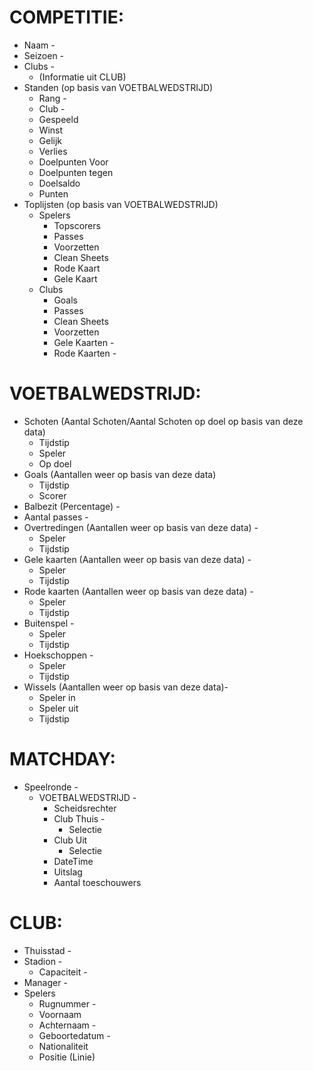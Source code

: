 # COMPETITIE:

- Naam -
- Seizoen -
- Clubs -
	- (Informatie uit CLUB)
- Standen (op basis van VOETBALWEDSTRIJD)
	- Rang -
	- Club -
	- Gespeeld
	- Winst
	- Gelijk
	- Verlies
	- Doelpunten Voor
	- Doelpunten tegen
	- Doelsaldo
	- Punten
- Toplijsten (op basis van VOETBALWEDSTRIJD)
	- Spelers
		- Topscorers
		- Passes
		- Voorzetten
		- Clean Sheets
		- Rode Kaart
		- Gele Kaart
	- Clubs
		- Goals
		- Passes
		- Clean Sheets
		- Voorzetten
		- Gele Kaarten -
		- Rode Kaarten -
 
# VOETBALWEDSTRIJD:

- Schoten (Aantal Schoten/Aantal Schoten op doel op basis van deze data)
	- Tijdstip
	- Speler
	- Op doel
- Goals (Aantallen weer op basis van deze data)
	- Tijdstip
	- Scorer
- Balbezit (Percentage) -
- Aantal passes -
- Overtredingen (Aantallen weer op basis van deze data) -
	- Speler
	- Tijdstip
- Gele kaarten (Aantallen weer op basis van deze data) -
	- Speler
	- Tijdstip
- Rode kaarten (Aantallen weer op basis van deze data) -
	- Speler
	- Tijdstip
- Buitenspel -
	- Speler
	- Tijdstip
- Hoekschoppen -
	- Speler 
	- Tijdstip
- Wissels (Aantallen weer op basis van deze data)-
	- Speler in
	- Speler uit
	- Tijdstip
 
# MATCHDAY:

- Speelronde -
	- VOETBALWEDSTRIJD -
		- Scheidsrechter
		- Club Thuis -
			- Selectie
		- Club Uit
			- Selectie
		- DateTime
		- Uitslag
		- Aantal toeschouwers
 
# CLUB:

- Thuisstad -
- Stadion -
	- Capaciteit -
- Manager -
- Spelers
	- Rugnummer -
	- Voornaam
	- Achternaam -
	- Geboortedatum -
	- Nationaliteit
	- Positie (Linie)
